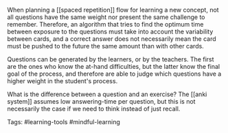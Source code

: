 When planning a [[spaced repetition]] flow for learning a new concept, not all questions have the same weight nor present the same challenge to remember. Therefore, an algorithm that tries to find the optimum time between exposure to the questions must take into account the variability between cards, and a correct answer does not necessarily mean the card must be pushed to the future the same amount than with other cards. 

Questions can be generated by the learners, or by the teachers. The first are the ones who know the at-hand difficulties, but the latter know the final goal of the process, and therefore are able to judge which questions have a higher weight in the student's process. 

What is the difference between a question and an exercise? The [[anki system]] assumes low answering-time per question, but this is not necessarily the case if we need to think instead of just recall. 

Tags: #learning-tools #mindful-learning
